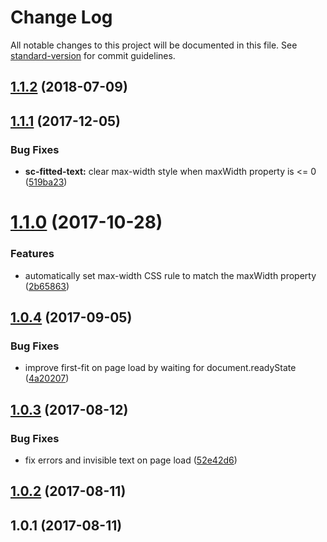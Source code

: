 # Change Log

All notable changes to this project will be documented in this file. See [standard-version](https://github.com/conventional-changelog/standard-version) for commit guidelines.

<a name="1.1.2"></a>
## [1.1.2](https://github.com/nodecg/sc-fitted-text/compare/v1.1.1...v1.1.2) (2018-07-09)



<a name="1.1.1"></a>
## [1.1.1](https://github.com/nodecg/sc-fitted-text/compare/v1.1.0...v1.1.1) (2017-12-05)


### Bug Fixes

* **sc-fitted-text:** clear max-width style when maxWidth property is <= 0 ([519ba23](https://github.com/nodecg/sc-fitted-text/commit/519ba23))



<a name="1.1.0"></a>
# [1.1.0](https://github.com/nodecg/sc-fitted-text/compare/v1.0.4...v1.1.0) (2017-10-28)


### Features

* automatically set max-width CSS rule to match the maxWidth property ([2b65863](https://github.com/nodecg/sc-fitted-text/commit/2b65863))



<a name="1.0.4"></a>
## [1.0.4](https://github.com/nodecg/sc-fitted-text/compare/v1.0.3...v1.0.4) (2017-09-05)


### Bug Fixes

* improve first-fit on page load by waiting for document.readyState ([4a20207](https://github.com/nodecg/sc-fitted-text/commit/4a20207))



<a name="1.0.3"></a>
## [1.0.3](https://github.com/nodecg/sc-fitted-text/compare/v1.0.2...v1.0.3) (2017-08-12)


### Bug Fixes

* fix errors and invisible text on page load ([52e42d6](https://github.com/nodecg/sc-fitted-text/commit/52e42d6))



<a name="1.0.2"></a>
## [1.0.2](https://github.com/nodecg/sc-fitted-text/compare/v1.0.1...v1.0.2) (2017-08-11)



<a name="1.0.1"></a>
## 1.0.1 (2017-08-11)
